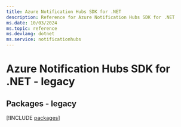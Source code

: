 ```yaml
---
title: Azure Notification Hubs SDK for .NET
description: Reference for Azure Notification Hubs SDK for .NET
ms.date: 10/03/2024
ms.topic: reference
ms.devlang: dotnet
ms.service: notificationhubs
---
```

# Azure Notification Hubs SDK for .NET - legacy
## Packages - legacy
[!INCLUDE [packages](notification-hubs-index.md)]